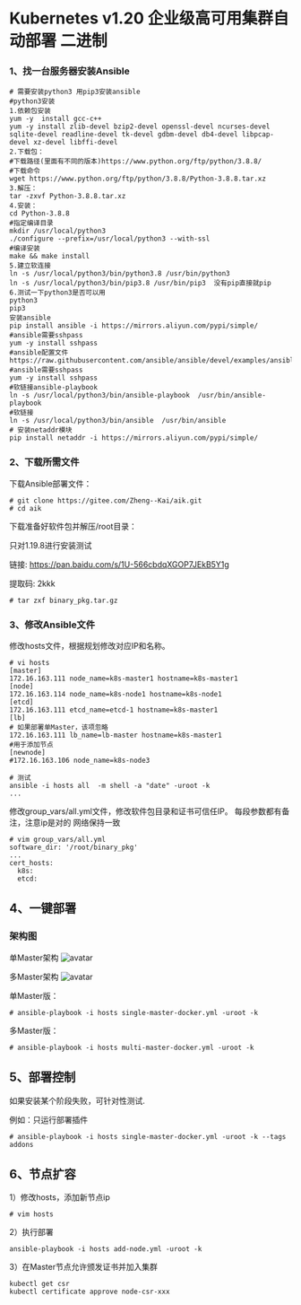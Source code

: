 # Kubernetes v1.20 企业级高可用集群自动部署 二进制 

### 1、找一台服务器安装Ansible
```
# 需要安装python3 用pip3安装ansible
#python3安装
1.依赖包安装
yum -y  install gcc-c++
yum -y install zlib-devel bzip2-devel openssl-devel ncurses-devel sqlite-devel readline-devel tk-devel gdbm-devel db4-devel libpcap-devel xz-devel libffi-devel
2.下载包：
#下载路径(里面有不同的版本)https://www.python.org/ftp/python/3.8.8/
#下载命令
wget https://www.python.org/ftp/python/3.8.8/Python-3.8.8.tar.xz
3.解压：
tar -zxvf Python-3.8.8.tar.xz
4.安装：
cd Python-3.8.8
#指定编译目录
mkdir /usr/local/python3
./configure --prefix=/usr/local/python3 --with-ssl
#编译安装
make && make install
5.建立软连接
ln -s /usr/local/python3/bin/python3.8 /usr/bin/python3
ln -s /usr/local/python3/bin/pip3.8 /usr/bin/pip3  没有pip直接就pip
6.测试一下python3是否可以用
python3
pip3
安装ansible
pip install ansible -i https://mirrors.aliyun.com/pypi/simple/
#ansible需要sshpass
yum -y install sshpass
#ansible配置文件
https://raw.githubusercontent.com/ansible/ansible/devel/examples/ansible.cfg
#ansible需要sshpass
yum -y install sshpass
#软链接ansible-playbook
ln -s /usr/local/python3/bin/ansible-playbook  /usr/bin/ansible-playbook
#软链接
ln -s /usr/local/python3/bin/ansible  /usr/bin/ansible
# 安装netaddr模块
pip install netaddr -i https://mirrors.aliyun.com/pypi/simple/

```
### 2、下载所需文件

下载Ansible部署文件：

```
# git clone https://gitee.com/Zheng--Kai/aik.git
# cd aik
```

下载准备好软件包并解压/root目录：

只对1.19.8进行安装测试

链接: https://pan.baidu.com/s/1U-566cbdqXGOP7JEkB5Y1g

提取码: 2kkk

```
# tar zxf binary_pkg.tar.gz
```
### 3、修改Ansible文件

修改hosts文件，根据规划修改对应IP和名称。

```
# vi hosts
[master]
172.16.163.111 node_name=k8s-master1 hostname=k8s-master1
[node]
172.16.163.114 node_name=k8s-node1 hostname=k8s-node1
[etcd]
172.16.163.111 etcd_name=etcd-1 hostname=k8s-master1
[lb]
# 如果部署单Master，该项忽略
172.16.163.111 lb_name=lb-master hostname=k8s-master1
#用于添加节点
[newnode]
#172.16.163.106 node_name=k8s-node3

# 测试
ansible -i hosts all  -m shell -a "date" -uroot -k
...
```
修改group_vars/all.yml文件，修改软件包目录和证书可信任IP。
每段参数都有备注，注意ip是对的 网络保持一致
```
# vim group_vars/all.yml
software_dir: '/root/binary_pkg'
...
cert_hosts:
  k8s:
  etcd:
```
## 4、一键部署
### 架构图
单Master架构
![avatar](https://images.gitee.com/uploads/images/2021/0225/170713_ee8dbfa8_8721850.jpeg "single-master.jpg")

多Master架构
![avatar](https://images.gitee.com/uploads/images/2021/0225/170745_b7ba1da3_8721850.jpeg "multi-master.jpg")

单Master版：
```
# ansible-playbook -i hosts single-master-docker.yml -uroot -k
```
多Master版：
```
# ansible-playbook -i hosts multi-master-docker.yml -uroot -k
```

## 5、部署控制
如果安装某个阶段失败，可针对性测试.

例如：只运行部署插件
```
# ansible-playbook -i hosts single-master-docker.yml -uroot -k --tags addons
```

## 6、节点扩容
1）修改hosts，添加新节点ip
```
# vim hosts
```
2）执行部署
```
ansible-playbook -i hosts add-node.yml -uroot -k
```
3）在Master节点允许颁发证书并加入集群
```
kubectl get csr
kubectl certificate approve node-csr-xxx
```
